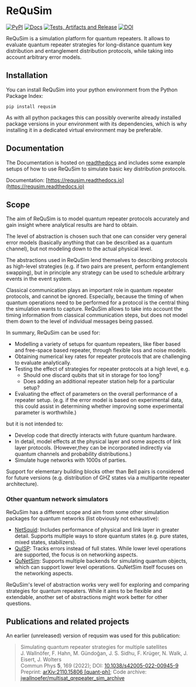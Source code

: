# ReQuSim

[![PyPI](http://img.shields.io/pypi/v/requsim.svg)](https://pypi.python.org/pypi/requsim)
[![Docs](https://readthedocs.org/projects/requsim/badge/?version=latest)](https://requsim.readthedocs.io)
[![Tests, Artifacts and Release](https://github.com/jwallnoefer/requsim/actions/workflows/ci.yaml/badge.svg)](https://github.com/jwallnoefer/requsim/actions/workflows/ci.yaml)
[![DOI](https://zenodo.org/badge/413313171.svg)](https://zenodo.org/badge/latestdoi/413313171)


ReQuSim is a simulation platform for quantum repeaters. It allows to evaluate
quantum repeater strategies for long-distance quantum key distribution and
entanglement distribution protocols, while taking into account arbitrary
error models.


## Installation

You can install ReQuSim into your python environment from the Python Package
Index:

```
pip install requsim
```

As with all python packages this can possibly overwrite already installed
package versions in your environment with its dependencies, which is why
installing it in a dedicated virtual environment may be preferable.

## Documentation

The Documentation is hosted on [readthedocs](https://readthedocs.org/) and
includes some example setups of how to use ReQuSim to simulate basic
key distribution protocols.

Documentation: [https://requsim.readthedocs.io](https://requsim.readthedocs.io)

## Scope

The aim of ReQuSim is to model quantum repeater protocols accurately and gain
insight where analytical results are hard to obtain.

The level of abstraction
is chosen such that one can consider very general error models (basically
anything that can be described as a quantum channel), but not modeling down
to the actual physical level.

The abstractions used in ReQuSim lend themselves to describing protocols as
high-level strategies (e.g. if two pairs are present, perform entanglement
swapping), but in principle any strategy can be used to schedule arbitrary
events in the event system.

Classical communication plays an important role in quantum repeater protocols,
and cannot be ignored. Especially, because the timing of when quantum operations
need to be performed for a protocol is the central thing the simulation wants
to capture. ReQuSim allows to take into account the timing information from
classical communication steps, but does not model them down to the level of
individual messages being passed.

In summary, ReQuSim can be used for:
  * Modelling a variety of setups for quantum repeaters, like fiber based and
    free-space based repeater, through flexible loss and noise models.
  * Obtaining numerical key rates for repeater protocols that are challenging to
    evaluate analytically.
  * Testing the effect of strategies for repeater protocols at a high level,
    e.g.
    - Should one discard qubits that sit in storage for too long?
    - Does adding an additional repeater station help for a particular setup?
  * Evaluating the effect of parameters on the overall performance of a
    repeater setup. (e.g. if the error model is based on experimental data,
      this could assist in determining whether improving some experimental
      parameter is worthwhile.)

but it is not intended to:
  * Develop code that directly interacts with future quantum hardware.
  * In detail, model effects at the physical layer and some aspects of link
    layer protocols. (However,they can be incorporated indirectly via quantum
      channels and probability distributions.)
  * Simulate huge networks with 1000s of parties.


Support for elementary building blocks other than Bell pairs is considered for
future versions (e.g. distribution of GHZ states via a multipartite
repeater architecture).


### Other quantum network simulators

ReQuSim has a different scope and aim from some other simulation packages for
quantum networks (list obviously not exhaustive):

  * [NetSquid](https://netsquid.org/): Includes performance of physical and
    link layer in greater detail. Supports multiple ways to store quantum states
    (e.g. pure states, mixed states, stabilizers).
  * [QuISP](https://github.com/sfc-aqua/quisp): Tracks errors instead of full
    states. While lower level operations are supported, the focus is on
    networking aspects.
  * [QuNetSim](https://github.com/tqsd/QuNetSim): Supports multiple backends
    for simulating quantum objects, which can support lower level operations.
    QuNetSim itself focuses on the networking aspects.

ReQuSim's level of abstraction works very well for exploring and comparing
strategies for quantum repeaters. While it aims to be flexible and
extendable, another set of abstractions might work better for other questions.

## Publications and related projects
An earlier (unreleased) version of requsim was used for this publication:

> Simulating quantum repeater strategies for multiple satellites <br>
> J. Wallnöfer, F. Hahn, M. Gündoğan, J. S. Sidhu, F. Krüger, N. Walk, J. Eisert, J. Wolters <br>
> Commun Phys **5**, 169 (2022); DOI: [10.1038/s42005-022-00945-9](https://doi.org/10.1038/s42005-022-00945-9) <br>
> Preprint: [arXiv:2110.15806 [quant-ph]](https://doi.org/10.48550/arXiv.2110.15806);
> Code archive: [jwallnoefer/multisat_qrepeater_sim_archive](https://github.com/jwallnoefer/multisat_qrepeater_sim_archive)
